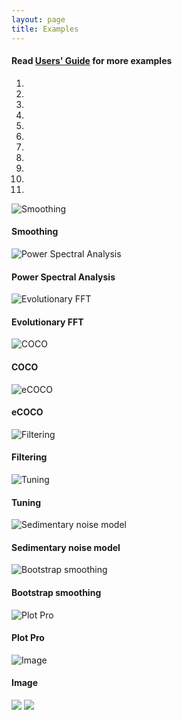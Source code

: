 ```yaml
---
layout: page
title: Examples
--- 
```

<section id ="standalone">
 <div class ="divider"></div>
 <div class ="heading">
<h4>Read <a href ="https://github.com/mingsongli/acycle/blob/master/doc/AC_Users_Guide.pdf">Users' Guide</a> for more examples</h4>
</div>
</section>
<section id ="examples">
 <div class ="divider"></div>
<div class = "container">
        <div class ="heading">
        </div>
        <div id ="myCarousel" class="carousel slide text-center" data-ride="carousel">
            <ol class="carousel-indicators">
                <li data-target="#myCarousel" data-slide-to="0" class="active"></li>
                <li data-target="#myCarousel" data-slide-to="1"></li>
                <li data-target="#myCarousel" data-slide-to="2"></li>
                <li data-target="#myCarousel" data-slide-to="3"></li>
                <li data-target="#myCarousel" data-slide-to="4"></li>
                <li data-target="#myCarousel" data-slide-to="5"></li>
                <li data-target="#myCarousel" data-slide-to="6"></li>
                <li data-target="#myCarousel" data-slide-to="7"></li>
                <li data-target="#myCarousel" data-slide-to="8"></li>
                <li data-target="#myCarousel" data-slide-to="9"></li>
                <li data-target="#myCarousel" data-slide-to="10"></li>
            </ol>
            <div class="carousel-inner" role="listbox">
                <div class="carousel-item active">
                    <img src="/images/Slide1.jpeg" alt= "Smoothing">
                    <div class="carousel-caption d-none d-md-block">
                        <h4>Smoothing</h4>
                    </div>
        </div>
        <div class="carousel-item">
            <img src="/images/Slide2.jpeg" alt= "Power Spectral Analysis">
            <div class="carousel-caption d-none d-md-block">
            <h4> Power Spectral Analysis </h4>
            </div>
        </div>        
        <div class="carousel-item">
            <img src="/images/Slide3.jpeg" alt= "Evolutionary FFT">
            <div class="carousel-caption d-none d-md-block">
            <h4>Evolutionary FFT</h4>
            </div>
        </div>
        <div class="carousel-item">
            <img src="/images/Slide4.jpeg" alt= "COCO">
            <div class="carousel-caption d-none d-md-block">
            <h4>COCO</h4>
            </div>
        </div>
        <div class="carousel-item">
            <img src="/images/Slide5.jpeg" alt= "eCOCO">
            <div class="carousel-caption d-none d-md-block">
            <h4>eCOCO</h4>
            </div>
        </div>
        <div class="carousel-item">
            <img src="/images/Slide6.jpeg" alt= "Filtering">
            <div class="carousel-caption d-none d-md-block">
            <h4>Filtering</h4>
            </div>
        </div>
        <div class="carousel-item">
            <img src="/images/Slide7.jpeg" alt= "Tuning">
            <div class="carousel-caption d-none d-md-block">
            <h4>Tuning</h4>
            </div>
        </div>
        <div class="carousel-item">
            <img src="/images/Slide8.jpeg" alt= "Sedimentary noise model">
            <div class="carousel-caption d-none d-md-block">
            <h4>Sedimentary noise model</h4>
            </div>
        </div>
        <div class="carousel-item">
            <img src="/images/Slide9.jpeg" alt= "Bootstrap smoothing">
            <div class="carousel-caption d-none d-md-block">
            <h4>Bootstrap smoothing</h4>
            </div>
        </div>
        <div class="carousel-item">
            <img src="/images/Slide11.jpeg" alt= "Plot Pro">
            <div class="carousel-caption d-none d-md-block">
            <h4>Plot Pro</h4>
            </div>
        </div>
        <div class="carousel-item">
            <img src="/images/Slide12.jpeg" alt= "Image">
            <div class="carousel-caption d-none d-md-block">
            <h4>Image</h4>
            </div>
        </div>
        <a class="carousel-control-prev" href="#myCarousel" data-slide="prev" role="button"> <img src="https://img.icons8.com/fluent-systems-filled/24/000000/chevron-left.png"/></a>
        <a class="carousel-control-next " href="#myCarousel" data-slide="next" role="button"> <img src="https://img.icons8.com/fluent-systems-filled/24/000000/chevron-right--v2.png"/></a>
        </div>		
